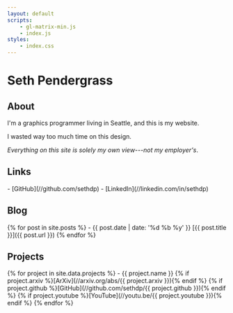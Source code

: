 ```yaml
---
layout: default
scripts:
    - gl-matrix-min.js
    - index.js
styles:
    - index.css
---
```

# Seth Pendergrass

## About
<section>
I'm a graphics programmer living in Seattle, and this is my website.

I wasted way too much time on this design.

_Everything on this site is solely my own view---not my employer's_.
</section>

## Links
<section>
- [GitHub](//github.com/sethdp)
- [LinkedIn](//linkedin.com/in/sethdp)
</section>

## Blog
<section>
{% for post in site.posts %}
- {{ post.date | date: '%d %b %y' }} [{{ post.title }}]({{ post.url }})
{% endfor %}
</section>

## Projects
<section>
{% for project in site.data.projects %}
- {{ project.name }}  
  {% if project.arxiv %}[ArXiv](//arxiv.org/abs/{{ project.arxiv }}){% endif %} {% if project.github %}[GitHub](//github.com/sethdp/{{ project.github }}){% endif %} {% if project.youtube %}[YouTube](//youtu.be/{{ project.youtube }}){% endif %}
{% endfor %}
</section>

<canvas id="canvas"></canvas>
